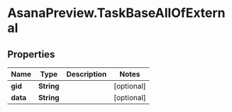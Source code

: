 # AsanaPreview.TaskBaseAllOfExternal

## Properties

Name | Type | Description | Notes
------------ | ------------- | ------------- | -------------
**gid** | **String** |  | [optional] 
**data** | **String** |  | [optional] 


